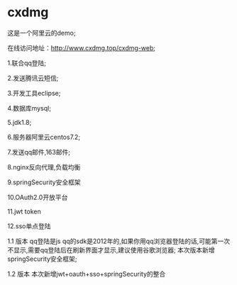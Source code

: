 # cxdmg
这是一个阿里云的demo;

在线访问地址：http://www.cxdmg.top/cxdmg-web;

1.联合qq登陆;

2.发送腾讯云短信;

3.开发工具eclipse;

4.数据库mysql;

5.jdk1.8;

6.服务器阿里云centos7.2;

7.发送qq邮件,163邮件;

8.nginx反向代理,负载均衡

9.springSecurity安全框架

10.OAuth2.0开放平台

11.jwt token

12.sso单点登陆


1.1 版本
  qq登陆是js qq的sdk是2012年的,如果你用qq浏览器登陆的话,可能第一次不显示,需要qq登陆后在刷新界面才显示,建议使用谷歌浏览器;
  本次版本新增springSecurity安全框架;
  
1.2 版本
  本次新增jwt+oauth+sso+springSecurity的整合
